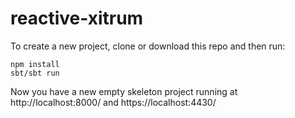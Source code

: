 # reactive-xitrum

To create a new project,
clone or download this repo and then run:

    npm install
    sbt/sbt run

Now you have a new empty skeleton project running at
http://localhost:8000/ and https://localhost:4430/


